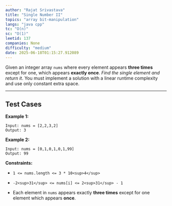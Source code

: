 ```yaml
---
author: "Rajat Srivastava"
title: "Single Number II"
topics: "array bit-manipulation"
langs: "java cpp"
tc: "O(n)"
sc: "O(1)"
leetid: 137
companies: None
difficulty: "medium"
date: 2025-06-18T01:15:27.912089
---
```

Given an integer array `nums` where every element appears **three times** except for one, which appears **exactly once**. *Find the single element and return it*.
You must implement a solution with a linear runtime complexity and use only constant extra space.
 
---
## Test Cases
**Example 1:**
```
Input: nums = [2,2,3,2]
Output: 3
```

**Example 2:**
```
Input: nums = [0,1,0,1,0,1,99]
Output: 99
```
 
**Constraints:**
	
* `1 <= nums.length <= 3 * 10<sup>4</sup>`
	
* `-2<sup>31</sup> <= nums[i] <= 2<sup>31</sup> - 1`
	
* Each element in `nums` appears exactly **three times** except for one element which appears **once**.

        